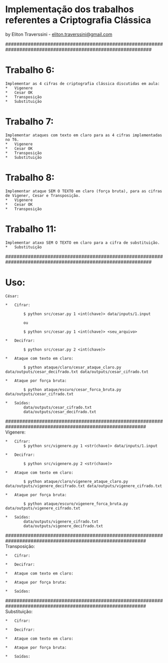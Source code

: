 # Implementação dos trabalhos referentes a Criptografia Clássica

by Eliton Traverssini - <eliton.traverssini@gmail.com>

############################################################################################################

# Trabalho 6: 
	Implementar as 4 cifras de criptografia clássica discutidas em aula:
	*	Vigenere
	*	Cesar OK
	*	Transposição 
	*	Substituição


# Trabalho 7: 
	Implementar ataques com texto em claro para as 4 cifras implementadas no T6.
	*	Vigenere
	*	Cesar OK
	*	Transposição 
	*	Substituição

# Trabalho 8:
	Implementar ataque SEM O TEXTO em claro (força bruta), para as cifras de Vigener, Cesar e Transposição.
	*	Vigenere
	*	Cesar OK
	*	Transposição

# Trabalho 11:
	Implementar ataxo SEM O TEXTO em claro para a cifra de substituição.
	*	Substituição

############################################################################################################

# Uso:
	
	César:
	
	*	Cifrar:

			$ python src/cesar.py 1 <int(chave)> data/inputs/1.input

			ou

			$ python src/cesar.py 1 <int(chave)> <seu_arquivo>

	*	Decifrar:

			$ python src/cesar.py 2 <int(chave)>

	*	Ataque com texto em claro:
			
			$ python ataque/claro/cesar_ataque_claro.py data/outputs/cesar_decifrado.txt data/outputs/cesar_cifrado.txt

	*	Ataque por força bruta:

			$ python ataque/escuro/cesar_forca_bruta.py data/outputs/cesar_cifrado.txt

	*	Saídas:
			data/outputs/cesar_cifrado.txt
			data/outputs/cesar_decifrado.txt


##########################################################################################################
	Vigenere:
	
	*	Cifrar:
			$ python src/vigenere.py 1 <str(chave)> data/inputs/1.input

	*	Decifrar:

			$ python src/vigenere.py 2 <str(chave)>

	*	Ataque com texto em claro:

			$ python ataque/claro/vigenere_ataque_claro.py data/outputs/vigenere_decifrado.txt data/outputs/vigenere_cifrado.txt

	*	Ataque por força bruta:
			
			$ python ataque/escuro/vigenere_forca_bruta.py data/outputs/vigenere_cifrado.txt

	*	Saídas:
			data/outputs/vigenere_cifrado.txt
			data/outputs/vigenere_decifrado.txt


##########################################################################################################
	Transposição:
	
	*	Cifrar:

	*	Decifrar:

	*	Ataque com texto em claro:

	*	Ataque por força bruta:
	
	*	Saídas:


##########################################################################################################
	Substituição:
	
	*	Cifrar:

	*	Decifrar:

	*	Ataque com texto em claro:

	*	Ataque por força bruta:
	
	*	Saídas:
